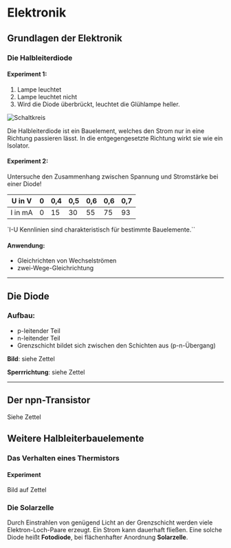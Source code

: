 # **Elektronik**

## **Grundlagen der Elektronik**

### Die Halbleiterdiode

#### Experiment 1:
1. Lampe leuchtet
2. Lampe leuchtet nicht
3. Wird die Diode überbrückt, leuchtet die Glühlampe heller.

![Schaltkreis](file:///home/raphael/Documents/School/Schuljahr_22-23/Physik/02_Elektronik/circuit_1.svg)

Die Halbleiterdiode ist ein Bauelement, welches den Strom nur in eine Richtung passieren lässt. In die entgegengesetzte Richtung wirkt sie wie ein Isolator.

#### Experiment 2:
Untersuche den Zusammenhang zwischen Spannung und Stromstärke bei einer Diode!

| U in V  | 0   | 0,4 | 0,5 | 0,6 | 0,6 | 0,7 |
|---------|-----|-----|-----|-----|-----|-----|
| I in mA | 0   | 15  | 30  | 55  | 75  | 93  |

`I-U Kennlinien sind charakteristisch für bestimmte Bauelemente.``

#### Anwendung:
- Gleichrichten von Wechselströmen
- zwei-Wege-Gleichrichtung

---

## **Die Diode**

### Aufbau:
- p-leitender Teil
- n-leitender Teil
- Grenzschicht bildet sich zwischen den Schichten aus (p-n-Übergang)

**Bild**: siehe Zettel

**Sperrrichtung**: siehe Zettel

---

## **Der npn-Transistor**

Siehe Zettel

## **Weitere Halbleiterbauelemente**

### Das Verhalten eines Thermistors
#### Experiment
 Bild auf Zettel

### Die Solarzelle

Durch Einstrahlen von genügend Licht an der Grenzschicht werden viele Elektron-Loch-Paare erzeugt. Ein Strom kann dauerhaft fließen.
Eine solche Diode heißt **Fotodiode**, bei flächenhafter Anordnung **Solarzelle**.
